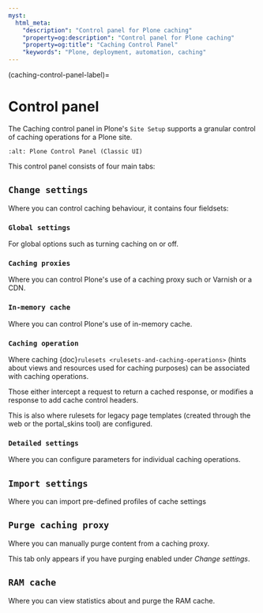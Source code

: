 ```yaml
---
myst:
  html_meta:
    "description": "Control panel for Plone caching"
    "property=og:description": "Control panel for Plone caching"
    "property=og:title": "Caching Control Panel"
    "keywords": "Plone, deployment, automation, caching"
---
```


(caching-control-panel-label)=

# Control panel

The Caching control panel in Plone's `Site Setup` supports a granular control of caching operations for a Plone site.

```{image} /_static/caching/ControlPanel-02.png
:alt: Plone Control Panel (Classic UI)
```

This control panel consists of four main tabs:

## `Change settings`

Where you can control caching behaviour, it contains four fieldsets:

### `Global settings`

For global options such as turning caching on or off.

### `Caching proxies`

Where you can control Plone's use of a caching proxy such or Varnish or a CDN.

### `In-memory cache`

Where you can control Plone's use of in-memory cache.

### `Caching operation`

Where caching {doc}`rulesets <rulesets-and-caching-operations>` (hints about views and resources used for caching purposes) can be associated with caching operations.

Those either intercept a request to return a cached response, or modifies a response to add cache control headers.

This is also where rulesets for legacy page templates (created through the web or the  portal_skins tool) are configured.

### `Detailed settings`

Where you can configure parameters for individual caching operations.


## `Import settings`

Where you can import pre-defined profiles of cache settings

## `Purge caching proxy`

Where you can manually purge content from a caching proxy.

This tab only appears if you have purging enabled under *Change settings*.

## `RAM cache`

Where you can view statistics about and purge the RAM cache.
